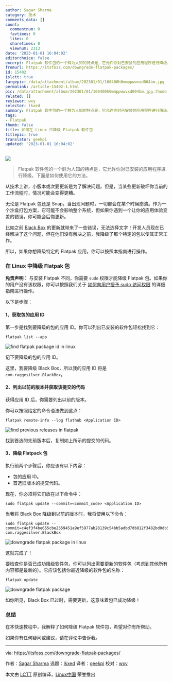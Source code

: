 ```yaml
---
author: Sagar Sharma
category: 技术
comments_data: []
count:
  commentnum: 0
  favtimes: 0
  likes: 0
  sharetimes: 0
  viewnum: 2313
date: '2023-01-01 16:04:02'
editorchoice: false
excerpt: Flatpak 软件包的一个鲜为人知的特点是，它允许你对已安装的应用程序进行降级。下面是如何使用它的方法。
fromurl: https://itsfoss.com/downgrade-flatpak-packages/
id: 15402
islctt: true
largepic: /data/attachment/album/202301/01/160400h0mmppwwvxd004bm.jpg
permalink: /article-15402-1.html
pic: /data/attachment/album/202301/01/160400h0mmppwwvxd004bm.jpg.thumb.jpg
related: []
reviewer: wxy
selector: lkxed
summary: Flatpak 软件包的一个鲜为人知的特点是，它允许你对已安装的应用程序进行降级。下面是如何使用它的方法。
tags:
- Flatpak
thumb: false
title: 如何在 Linux 中降级 Flatpak 软件包
titlepic: true
translator: geekpi
updated: '2023-01-01 16:04:02'
---
```


![](/data/attachment/album/202301/01/160400h0mmppwwvxd004bm.jpg)



> 
> Flatpak 软件包的一个鲜为人知的特点是，它允许你对已安装的应用程序进行降级。下面是如何使用它的方法。
> 
> 
> 


从技术上讲，小版本或次要更新是为了解决问题。但是，当某些更新破坏你当前的工作流程时，情况可能会变得更糟。


无论是 Flatpak 包还是 Snap，当出现问题时，一切都会在某个时候崩溃。作为一个沙盒打包方案，它可能不会影响整个系统，但如果你遇到一个让你的应用体验变差的错误，你可能会后悔更新。


比如之前 [Black Box](https://itsfoss.com/blackbox-terminal/) 的更新就带来了一些错误，无法选择文字！开发人员现在已经解决了这个问题，但在他们没有解决之前，我降级了那个特定的包以使其正常工作。


所以，如果你想降级特定的 Flatpak 应用，你可以按照本指南进行操作。


### 在 Linux 中降级 Flatpak 包


**免责声明：** 与安装 Flatpak 不同，你需要 `sudo` 权限才能降级 Flatpak 包。如果你的用户没有该权限，你可以按照我们关于 [如何向用户授予 sudo 访问权限](https://itsfoss.com/add-sudo-user-ubuntu/) 的详细指南进行操作。


以下是步骤：


#### 1、获取包的应用 ID


第一步是找到要降级的包的应用 ID。你可以列出已安装的软件包轻松找到它：



```
flatpak list --app

```

![find flatpak package id in linux](/data/attachment/album/202301/01/160402zbws11busddlhpuz.png)


记下要降级的包的应用 ID。


这里，我要降级 Black Box，所以我的应用 ID 将是 `com.raggesilver.BlackBox`。


#### 2、列出以前的版本并获取该提交的代码


获得应用 ID 后，你需要列出以前的版本。


你可以按照给定的命令语法做到这点：



```
flatpak remote-info --log flathub <Application ID>

```

![find previous releases in flatpak](/data/attachment/album/202301/01/160403so7tjrjrfowr772k.png)


找到首选的先前版本后，复制如上所示的提交的代码。


#### 3、降级 Flatpack 包


执行前两个步骤后，你应该有以下内容：


* 包的应用 ID。
* 首选旧版本的提交代码。


现在，你必须将它们放在以下命令中：



```
sudo flatpak update --commit=<commit_code> <Application ID>

```

当我将 Black Box 降级到以前的版本时，我将使用以下命令：



```
sudo flatpak update --commit=c4ef3f4be655cbe2559451a9ef5977ab28139c54bb5adbd7db812f3482bd0db5 com.raggesilver.BlackBox

```

![downgrade flatpak package in linux](/data/attachment/album/202301/01/160404rbd2ed8z8vh8vge4.png)


这就完成了！


要检查你是否已成功降级软件包，你可以列出需要更新的软件包（考虑到其他所有内容都是最新的）。它应该包括你最近降级的软件包的名称：



```
flatpak update

```

![downgrade flatpak package](/data/attachment/album/202301/01/160404h347dhcjf264ffed.png)


如你所见，Black Box 已过时，需要更新，这意味着包已成功降级！


### 总结


在本快速教程中，我解释了如何降级 Flatpak 软件包，希望对你有所帮助。


如果你有任何疑问或建议，请在评论中告诉我。




---


via: <https://itsfoss.com/downgrade-flatpak-packages/>


作者：[Sagar Sharma](https://itsfoss.com/author/sagar/) 选题：[lkxed](https://github.com/lkxed) 译者：[geekpi](https://github.com/geekpi) 校对：[wxy](https://github.com/wxy)


本文由 [LCTT](https://github.com/LCTT/TranslateProject) 原创编译，[Linux中国](https://linux.cn/) 荣誉推出